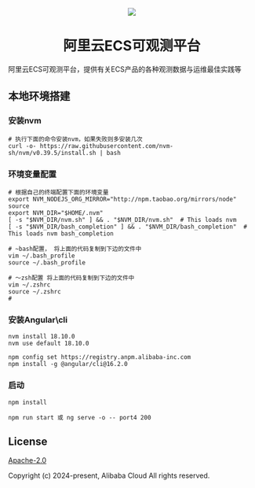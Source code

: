 <p align="center">
<a href=" https://www.alibabacloud.com"><img src="https://aliyunsdk-pages.alicdn.com/icons/Aliyun.svg"></a>
</p>

<h1 align="center">阿里云ECS可观测平台</h1>


阿里云ECS可观测平台，提供有关ECS产品的各种观测数据与运维最佳实践等

## 本地环境搭建
### 安装nvm
```
# 执行下面的命令安装nvm，如果失败则多安装几次
curl -o- https://raw.githubusercontent.com/nvm-sh/nvm/v0.39.5/install.sh | bash
```
### 环境变量配置
```
# 根据自己的终端配置下面的环境变量
export NVM_NODEJS_ORG_MIRROR="http://npm.taobao.org/mirrors/node" source
export NVM_DIR="$HOME/.nvm"
[ -s "$NVM_DIR/nvm.sh" ] && . "$NVM_DIR/nvm.sh"  # This loads nvm
[ -s "$NVM_DIR/bash_completion" ] && . "$NVM_DIR/bash_completion"  # This loads nvm bash_completion

# ~bash配置， 将上面的代码复制到下边的文件中
vim ~/.bash_profile
source ~/.bash_profile

# ～zsh配置 将上面的代码复制到下边的文件中
vim ~/.zshrc
source ~/.zshrc
#
```

### 安装Angular\cli
```
nvm install 18.10.0
nvm use default 18.10.0

npm config set https://registry.anpm.alibaba-inc.com
npm install -g @angular/cli@16.2.0

```
### 启动
```
npm install 

npm run start 或 ng serve -o -- port4 200
```

## License
[Apache-2.0](http://www.apache.org/licenses/LICENSE-2.0)

Copyright (c) 2024-present, Alibaba Cloud All rights reserved.


